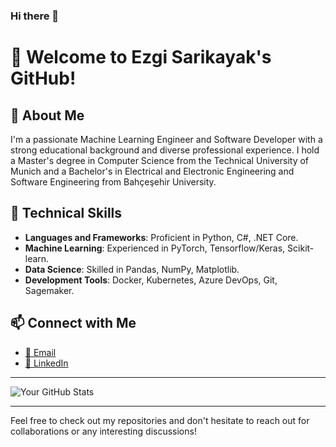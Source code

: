 ### Hi there 👋

# 🚀 Welcome to Ezgi Sarikayak's GitHub!

## 🌱 About Me
I'm a passionate Machine Learning Engineer and Software Developer with a strong educational background and diverse professional experience. I hold a Master's degree in Computer Science from the Technical University of Munich and a Bachelor's in Electrical and Electronic Engineering and Software Engineering from Bahçeşehir University.

## 💼 Technical Skills
- **Languages and Frameworks**: Proficient in Python, C#, .NET Core.
- **Machine Learning**: Experienced in PyTorch, Tensorflow/Keras, Scikit-learn.
- **Data Science**: Skilled in Pandas, NumPy, Matplotlib.
- **Development Tools**: Docker, Kubernetes, Azure DevOps, Git, Sagemaker.

## 📫 Connect with Me
- [📧 Email](mailto:ezgi.sarikayak@gmail.com)
- [🔗 LinkedIn](https://linkedin.com/in/ezgisarikayak/)

---

![Your GitHub Stats](https://github-readme-stats.vercel.app/api?username=ezgiletta&show_icons=true&theme=radical)

---

Feel free to check out my repositories and don't hesitate to reach out for collaborations or any interesting discussions!
